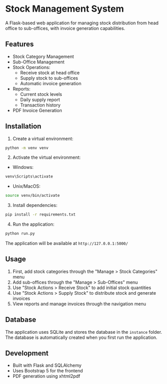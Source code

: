 # Stock Management System

A Flask-based web application for managing stock distribution from head office to sub-offices, with invoice generation capabilities.

## Features

- Stock Category Management
- Sub-Office Management
- Stock Operations:
  - Receive stock at head office
  - Supply stock to sub-offices
  - Automatic invoice generation
- Reports:
  - Current stock levels
  - Daily supply report
  - Transaction history
- PDF Invoice Generation

## Installation

1. Create a virtual environment:
```bash
python -m venv venv
```

2. Activate the virtual environment:
- Windows:
```bash
venv\Scripts\activate
```
- Unix/MacOS:
```bash
source venv/bin/activate
```

3. Install dependencies:
```bash
pip install -r requirements.txt
```

4. Run the application:
```bash
python run.py
```

The application will be available at `http://127.0.0.1:5000/`

## Usage

1. First, add stock categories through the "Manage > Stock Categories" menu
2. Add sub-offices through the "Manage > Sub-Offices" menu
3. Use "Stock Actions > Receive Stock" to add initial stock quantities
4. Use "Stock Actions > Supply Stock" to distribute stock and generate invoices
5. View reports and manage invoices through the navigation menu

## Database

The application uses SQLite and stores the database in the `instance` folder. The database is automatically created when you first run the application.

## Development

- Built with Flask and SQLAlchemy
- Uses Bootstrap 5 for the frontend
- PDF generation using xhtml2pdf